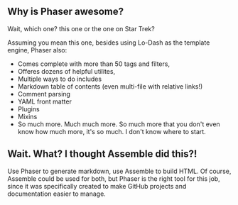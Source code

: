 ## Why is Phaser awesome?

Wait, which one? this one or the one on Star Trek?

Assuming you mean this one, besides using Lo-Dash as the template engine, Phaser also:

* Comes complete with more than 50 tags and filters,
* Offeres dozens of helpful utilites,
* Multiple ways to do includes
* Markdown table of contents (even multi-file with relative links!)
* Comment parsing
* YAML front matter
* Plugins
* Mixins
* So much more. Much much more. So much more that you don't even know how much more, it's so much. I don't know where to start.

## Wait. What? I thought Assemble did this?!

Use Phaser to generate markdown, use Assemble to build HTML. Of course, Assemble could be used for both, but Phaser is the right tool for this job, since it was specifically created to make GitHub projects and documentation easier to manage.
